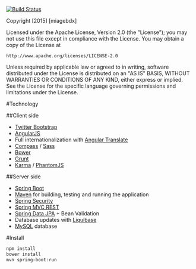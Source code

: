 [![Build Status](https://travis-ci.org/miagebdx/website.svg?branch=master)](https://travis-ci.org/miagebdx/website)

Copyright [2015] [miagebdx]

Licensed under the Apache License, Version 2.0 (the "License");
you may not use this file except in compliance with the License.
You may obtain a copy of the License at

    http://www.apache.org/licenses/LICENSE-2.0

Unless required by applicable law or agreed to in writing, software
distributed under the License is distributed on an "AS IS" BASIS,
WITHOUT WARRANTIES OR CONDITIONS OF ANY KIND, either express or implied.
See the License for the specific language governing permissions and
limitations under the License.


#Technology 

##Client side

- [Twitter Bootstrap](http://getbootstrap.com/)
- [AngularJS](https://www.angularjs.org/)
- Full internationalization with [Angular Translate](http://angular-translate.github.io/)
- [Compass](http://compass-style.org/) / [Sass](http://sass-lang.com/)
- [Bower](http://bower.io/)
- [Grunt](http://gruntjs.com/)
- [Karma](https://karma-runner.github.io/0.8/index.html) / [PhantomJS](http://phantomjs.org/)

##Server side

- [Spring Boot](http://projects.spring.io/spring-boot/) 
- [Maven](https://maven.apache.org/) for building, testing and running the application
- [Spring Security](http://projects.spring.io/spring-security/)
- [Spring MVC REST](http://spring.io/blog/2009/03/08/rest-in-spring-3-mvc/)
- [Spring Data JPA](http://projects.spring.io/spring-data-jpa/) + Bean Validation
- Database updates with [Liquibase](http://www.liquibase.org/)
- [MySQL](https://www.mysql.com/) database

#Install

```sh
npm install 
bower install
mvn spring-boot:run
```
